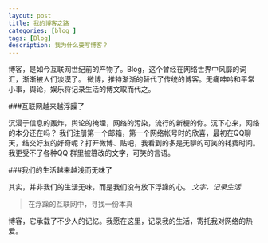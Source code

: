 ```yaml
---
layout: post
title: 我的博客之路
categories: [blog ]
tags: [Blog]
description: 我为什么要写博客？
---
```


博客，是如今互联网世纪前的产物了。Blog，这个曾经在网络世界中风靡的词汇，渐渐被人们淡漠了。
微博，推特渐渐的替代了传统的博客。无痛呻吟和平常小事，舆论，娱乐将记录生活的博文取而代之。

###互联网越来越浮躁了

沉浸于信息的轰炸，舆论的掩埋，网络的污染，流行的新梗的你。沉下心来，网络的本分还在吗？
我们注册第一个邮箱，第一个网络帐号时的欣喜，最初在QQ聊天，结交好友的好奇呢？打开微博、贴吧，我看到的多是无聊的可笑的耗费时间。
我更受不了各种QQ'群里被篡改的文字，可笑的言语。

###我们的生活越来越浅而无味了

其实，并非我们的生活无味，而是我们没有放下浮躁的心。
_文字，记录生活_
>在浮躁的互联网中，寻找一份本真

博客，它承载了不少人的记忆。我愿在这里，记录我的生活，寄托我对网络的热爱。




